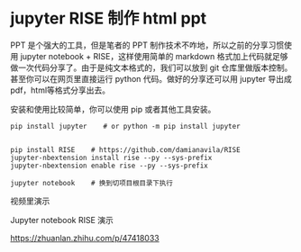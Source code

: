 # jupyter RISE 制作 html ppt
PPT 是个强大的工具，但是笔者的 PPT 制作技术不咋地，所以之前的分享习惯使用 jupyter notebook + RISE，这样使用简单的 markdown 格式加上代码就足够做一次代码分享了。由于是纯文本格式的，我们可以放到 git 仓库里做版本控制。甚至你可以在网页里直接运行 python 代码。做好的分享还可以用 jupyter 导出成 pdf，html等格式分享出去。

安装和使用比较简单，你可以使用 pip 或者其他工具安装。 
```
pip install jupyter    # or python -m pip install jupyter 
```
```

pip install RISE    # https://github.com/damianavila/RISE
jupyter-nbextension install rise --py --sys-prefix
jupyter-nbextension enable rise --py --sys-prefix
```

```
jupyter notebook    # 换到切项目根目录下执行
```
视频里演示

Jupyter notebook RISE 演示

https://zhuanlan.zhihu.com/p/47418033
